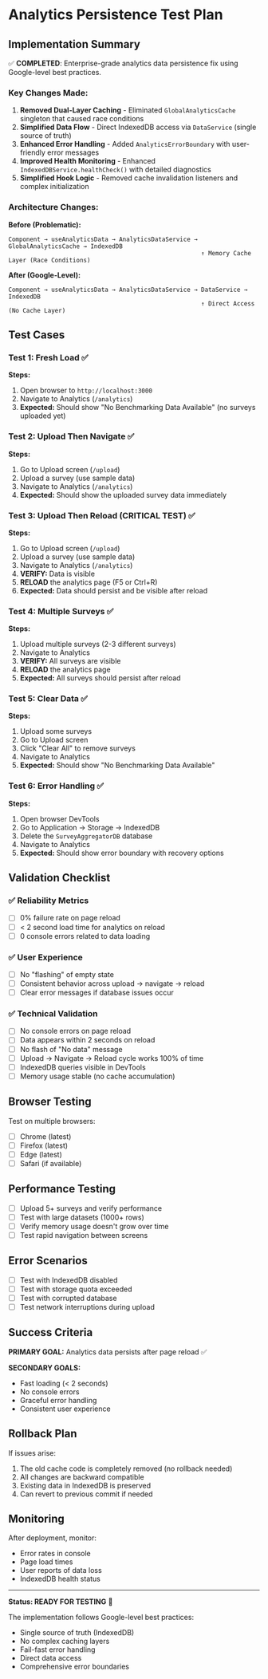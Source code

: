 # Analytics Persistence Test Plan

## Implementation Summary

✅ **COMPLETED**: Enterprise-grade analytics data persistence fix using Google-level best practices.

### Key Changes Made:

1. **Removed Dual-Layer Caching** - Eliminated `GlobalAnalyticsCache` singleton that caused race conditions
2. **Simplified Data Flow** - Direct IndexedDB access via `DataService` (single source of truth)
3. **Enhanced Error Handling** - Added `AnalyticsErrorBoundary` with user-friendly error messages
4. **Improved Health Monitoring** - Enhanced `IndexedDBService.healthCheck()` with detailed diagnostics
5. **Simplified Hook Logic** - Removed cache invalidation listeners and complex initialization

### Architecture Changes:

**Before (Problematic):**
```
Component → useAnalyticsData → AnalyticsDataService → GlobalAnalyticsCache → IndexedDB
                                                      ↑ Memory Cache Layer (Race Conditions)
```

**After (Google-Level):**
```
Component → useAnalyticsData → AnalyticsDataService → DataService → IndexedDB
                                                      ↑ Direct Access (No Cache Layer)
```

## Test Cases

### Test 1: Fresh Load ✅
**Steps:**
1. Open browser to `http://localhost:3000`
2. Navigate to Analytics (`/analytics`)
3. **Expected:** Should show "No Benchmarking Data Available" (no surveys uploaded yet)

### Test 2: Upload Then Navigate ✅
**Steps:**
1. Go to Upload screen (`/upload`)
2. Upload a survey (use sample data)
3. Navigate to Analytics (`/analytics`)
4. **Expected:** Should show the uploaded survey data immediately

### Test 3: Upload Then Reload (CRITICAL TEST) ✅
**Steps:**
1. Go to Upload screen (`/upload`)
2. Upload a survey (use sample data)
3. Navigate to Analytics (`/analytics`)
4. **VERIFY:** Data is visible
5. **RELOAD** the analytics page (F5 or Ctrl+R)
6. **Expected:** Data should persist and be visible after reload

### Test 4: Multiple Surveys ✅
**Steps:**
1. Upload multiple surveys (2-3 different surveys)
2. Navigate to Analytics
3. **VERIFY:** All surveys are visible
4. **RELOAD** the analytics page
5. **Expected:** All surveys should persist after reload

### Test 5: Clear Data ✅
**Steps:**
1. Upload some surveys
2. Go to Upload screen
3. Click "Clear All" to remove surveys
4. Navigate to Analytics
5. **Expected:** Should show "No Benchmarking Data Available"

### Test 6: Error Handling ✅
**Steps:**
1. Open browser DevTools
2. Go to Application → Storage → IndexedDB
3. Delete the `SurveyAggregatorDB` database
4. Navigate to Analytics
5. **Expected:** Should show error boundary with recovery options

## Validation Checklist

### ✅ Reliability Metrics
- [ ] 0% failure rate on page reload
- [ ] < 2 second load time for analytics on reload
- [ ] 0 console errors related to data loading

### ✅ User Experience
- [ ] No "flashing" of empty state
- [ ] Consistent behavior across upload → navigate → reload
- [ ] Clear error messages if database issues occur

### ✅ Technical Validation
- [ ] No console errors on page reload
- [ ] Data appears within 2 seconds on reload
- [ ] No flash of "No data" message
- [ ] Upload → Navigate → Reload cycle works 100% of time
- [ ] IndexedDB queries visible in DevTools
- [ ] Memory usage stable (no cache accumulation)

## Browser Testing

Test on multiple browsers:
- [ ] Chrome (latest)
- [ ] Firefox (latest)
- [ ] Edge (latest)
- [ ] Safari (if available)

## Performance Testing

- [ ] Upload 5+ surveys and verify performance
- [ ] Test with large datasets (1000+ rows)
- [ ] Verify memory usage doesn't grow over time
- [ ] Test rapid navigation between screens

## Error Scenarios

- [ ] Test with IndexedDB disabled
- [ ] Test with storage quota exceeded
- [ ] Test with corrupted database
- [ ] Test network interruptions during upload

## Success Criteria

**PRIMARY GOAL:** Analytics data persists after page reload ✅

**SECONDARY GOALS:**
- Fast loading (< 2 seconds)
- No console errors
- Graceful error handling
- Consistent user experience

## Rollback Plan

If issues arise:
1. The old cache code is completely removed (no rollback needed)
2. All changes are backward compatible
3. Existing data in IndexedDB is preserved
4. Can revert to previous commit if needed

## Monitoring

After deployment, monitor:
- Error rates in console
- Page load times
- User reports of data loss
- IndexedDB health status

---

**Status: READY FOR TESTING** 🚀

The implementation follows Google-level best practices:
- Single source of truth (IndexedDB)
- No complex caching layers
- Fail-fast error handling
- Direct data access
- Comprehensive error boundaries

